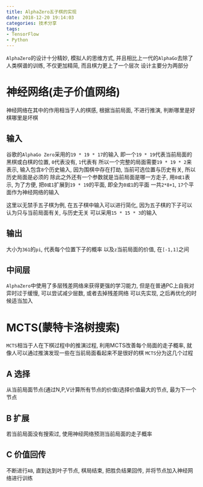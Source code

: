 ```yaml
---
title: AlphaZero五子棋的实现
date: 2018-12-20 19:14:03
categories: 技术分享
tags:
- TensorFlow
- Python
---
```



`AlphaZero`的设计十分精妙, 模拟人的思维方式, 并且相比上一代的`AlphaGo`去除了人类棋谱的训练, 不仅更加精简, 而且棋力更上了一个层次
设计主要分为两部分

# 神经网络(走子价值网络)
神经网络在其中的作用相当于人的棋感, 根据当前局面, 不进行推演, 判断哪里是好棋哪里是坏棋
## 输入
谷歌的`AlphaGo Zero`采用的`19 * 19 * 17`的输入
即一个`19 * 19`代表当前局面的黑棋或白棋的位置, `0`代表没有, `1`代表有
所以一个完整的局面需要`19 * 19 * 2`来表示, 输入包含`8`个历史输入, 因为围棋中存在打劫, 当前可选位置与历史有关, 所以历史局面是必须的
除此之外还有一个参数就是当前局面是哪一方走子, 用`0或1`表示, 为了方便, 把`0或1`扩展到`19 * 19`的平面, 即全为`0或1`的平面
一共`2*8+1`, `17`个平面作为神经网络的输入


这里以无禁手五子棋为例, 在五子棋中输入可以进行简化, 因为五子棋的下子可以认为只与当前局面有关, 与历史无关
可以采用`15 * 15 * 3`的输入
## 输出
大小为`361`的`pi`, 代表每个位置下子的概率
以及`z`当前局面的价值, 在`[-1,1]`之间
## 中间层
`AlphaZero`中使用了多层残差网络来获得更强的学习能力, 但是在普通PC上自我对弈时过于缓慢, 可以尝试减少层数, 或者去掉残差网络
可以先实现, 之后再优化的时候适当加入

# MCTS(蒙特卡洛树搜索)
`MCTS`相当于人在下棋过程中的推演过程, 利用MCTS改善每个局面的走子概率, 就像人可以通过推演发现一些在当前局面看起来不是很好的棋
`MCTS`分为这几个过程
## A 选择
从当前局面节点(通过N,P,V计算所有节点的价值)选择价值最大的节点, 最为下一个节点
## B 扩展
若当前局面没有搜索过, 使用神经网络预测当前局面的走子概率
## C 价值回传
不断进行`AB`, 直到达到叶子节点, 棋局结束, 把胜负结果回传, 并将节点加入神经网络进行训练



